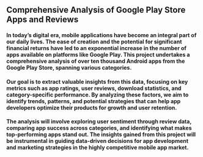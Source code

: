 ## Comprehensive Analysis of Google Play Store Apps and Reviews
#### In today’s digital era, mobile applications have become an integral part of our daily lives. The ease of creation and the potential for significant financial returns have led to an exponential increase in the number of apps available on platforms like Google Play. This project undertakes a comprehensive analysis of over ten thousand Android apps from the Google Play Store, spanning various categories.

#### Our goal is to extract valuable insights from this data, focusing on key metrics such as app ratings, user reviews, download statistics, and category-specific performance. By analyzing these factors, we aim to identify trends, patterns, and potential strategies that can help app developers optimize their products for growth and user retention.

#### The analysis will involve exploring user sentiment through review data, comparing app success across categories, and identifying what makes top-performing apps stand out. The insights gained from this project will be instrumental in guiding data-driven decisions for app development and marketing strategies in the highly competitive mobile app market. 
